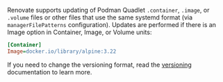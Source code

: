 Renovate supports updating of Podman Quadlet `.container`, `.image`, or `.volume` files or other files that use the same systemd format (via `managerFilePatterns` configuration).
Updates are performed if there is an Image option in Container, Image, or Volume units:

```ini
[Container]
Image=docker.io/library/alpine:3.22
```

If you need to change the versioning format, read the [versioning](../../versioning/index.md) documentation to learn more.
